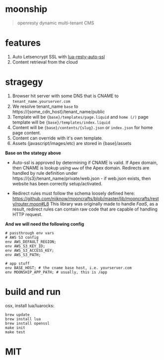 # moonship
> openresty dynamic multi-tenant CMS

# features
1. Auto Letsencrypt SSL with [lua-resty-auto-ssl](https://github.com/GUI/lua-resty-auto-ssl)
2. Content retrieval from the cloud

# stragegy
1. Browser hit server with some DNS that is CNAME to `tenant_name.yourserver.com`
2. We resolve tenant_name `base` to https://{some_cdn_host}/tenant_name/public
3. Template will be `{base}/templates/page.liquid` and `home (/)` page template will be `{base}/templates/index.liquid`
4. Content will be `{base}/contents/{slug}.json` or `index.json` for home page content.
5. Content can override with it's own template.
6. Assets (javascript/images/etc) are stored in {base}/assets

**Base on the stategy above**

* Auto-ssl is approved by determining if CNAME is valid.  If Apex domain, then CNAME is lookup using `www` of the Apex domain.  Redirects are handled by rule definition under https://{s3}/tenant_name/private/web.json - if web.json exists, then website has been correctly setup/activated.

* Redirect rules must follow the schema loosely defined here: https://github.com/niiknow/mooncrafts/blob/master/lib/mooncrafts/resty/router.moon#L8  This library was originally made to handle *FaaS*, as a result, redirect rules can contain raw code that are capable of handling HTTP request.

**And we will need the following config**
```
# passthrough env vars
# AWS S3 config
env AWS_DEFAULT_REGION;
env AWS_S3_KEY_ID;
env AWS_S3_ACCESS_KEY;
env AWS_S3_PATH;

# app stuff
env BASE_HOST; # the cname base host, i.e. yourserver.com
env MOONSHIP_APP_PATH; # usually, this is /app
```

# build and run
osx, install lua/luarocks:
```
brew update
brew install lua
brew install openssl
make init
make test
```

# MIT
